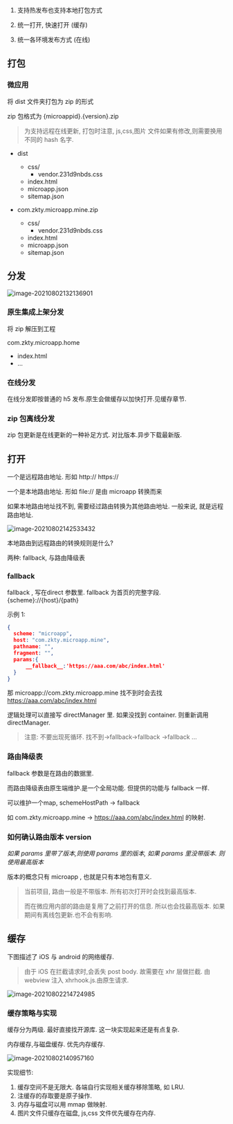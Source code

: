 
1. 支持热发布也支持本地打包方式

2. 统一打开, 快速打开 (缓存)

3. 统一各环境发布方式 (在线)


## 打包

### 微应用

将 dist 文件夹打包为 zip 的形式

zip 包格式为  {microappid}.{version}.zip



> 为支持远程在线更新, 打包时注意, js,css,图片 文件如果有修改,则需要换用不同的 hash 名字.

- dist

  - css/
    - vendor.231d9nbds.css
  - index.html
  - microapp.json
  - sitemap.json

  

- com.zkty.microapp.mine.zip
  - css/
    - vendor.231d9nbds.css
  - index.html
  - microapp.json
  - sitemap.json



## 分发

![image-20210802132136901](https://zk4bucket.oss-cn-beijing.aliyuncs.com/img/image-20210802132136901.png)

### 原生集成上架分发

将 zip 解压到工程

com.zkty.microapp.home

- index.html
- ...



### 在线分发

在线分发即按普通的 h5 发布.原生会做缓存以加快打开.见缓存章节.



### zip 包离线分发

zip 包更新是在线更新的一种补足方式. 对比版本.异步下载最新版.

<div style="page-break-after: always;"></div>

## 打开

一个是远程路由地址. 形如 http://  https:// 

一个是本地路由地址.  形如 file://  是由 microapp 转换而来

如果本地路由地址找不到, 需要经过路由转换为其他路由地址.  一般来说, 就是远程路由地址.



![image-20210802142533432](https://zk4bucket.oss-cn-beijing.aliyuncs.com/img/image-20210802142533432.png)



本地路由到远程路由的转换规则是什么?

两种: fallback, 与路由降级表

### fallback

fallback , 写在direct 参数里. fallback 为首页的完整字段.  {scheme}://{host}/{path}

示例 1: 

``` json
{
  scheme: "microapp",
  host: "com.zkty.microapp.mine",
  pathname: "",
  fragment: "",
  params:{
	  __fallback__:'https://aaa.com/abc/index.html'
  }
}
```



那 microapp://com.zkty.microapp.mine  找不到时会去找  https://aaa.com/abc/index.html

逻辑处理可以直接写 directManager 里. 如果没找到 container. 则重新调用 directManager.

>  注意: 不要出现死循环. 找不到->fallback->fallback ->fallback ...



### 路由降级表

fallback 参数是在路由的数据里. 

而路由降级表由原生端维护.是一个全局功能. 但提供的功能与 fallback 一样. 

可以维护一个map, schemeHostPath -> fallback

如 com.zkty.microapp.mine ->  https://aaa.com/abc/index.html 的映射.



### 如何确认路由版本 version

*如果 params 里带了版本,则使用 params 里的版本, 如果 params 里没带版本. 则使用最高版本*

版本的概念只有 microapp , 也就是只有本地包有意义.

> 当前项目, 路由一般是不带版本. 所有初次打开时会找到最高版本. 
>
> 而在微应用内部的路由是复用了之前打开的信息. 所以也会找最高版本. 如果期间有离线包更新.也不会有影响.



## 缓存

下图描述了 iOS 与 android 的网络缓存. 

>  由于 iOS 在拦截请求时,会丢失 post body. 故需要在 xhr 层做拦截. 由 webview 注入 xhrhook.js.由原生请求.

![image-20210802214724985](https://zk4bucket.oss-cn-beijing.aliyuncs.com/img/image-20210802214724985.png)



 

### 缓存策略与实现

缓存分为两级. 最好直接找开源库. 这一块实现起来还是有点复杂. 

内存缓存,与磁盘缓存. 优先内存缓存.

![image-20210802140957160](https://zk4bucket.oss-cn-beijing.aliyuncs.com/img/image-20210802140957160.png)

实现细节:

1. 缓存空间不是无限大. 各端自行实现相关缓存移除策略, 如 LRU.
2. 注缓存的存取要是原子操作.
3. 内存与磁盘可以用 mmap 做映射.
4. 图片文件只缓存在磁盘, js,css 文件优先缓存在内存.


